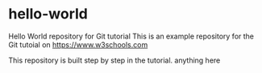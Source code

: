 # hello-world
Hello World repository for Git tutorial
This is an example repository for the Git tutoial on https://www.w3schools.com

This repository is built step by step in the tutorial.
anything here
